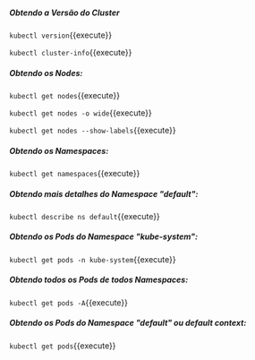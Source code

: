 
##### Obtendo a Versão do Cluster

`kubectl version`{{execute}}

`kubectl cluster-info`{{execute}}

##### Obtendo os Nodes:

`kubectl get nodes`{{execute}}

`kubectl get nodes -o wide`{{execute}}

`kubectl get nodes --show-labels`{{execute}}

##### Obtendo os Namespaces:

`kubectl get namespaces`{{execute}}

##### Obtendo mais detalhes do Namespace "default":

`kubectl describe ns default`{{execute}}

##### Obtendo os Pods do Namespace "kube-system":

`kubectl get pods -n kube-system`{{execute}}

##### Obtendo todos os Pods de todos Namespaces:

`kubectl get pods -A`{{execute}}

##### Obtendo os Pods do Namespace "default" ou default context:

`kubectl get pods`{{execute}}
